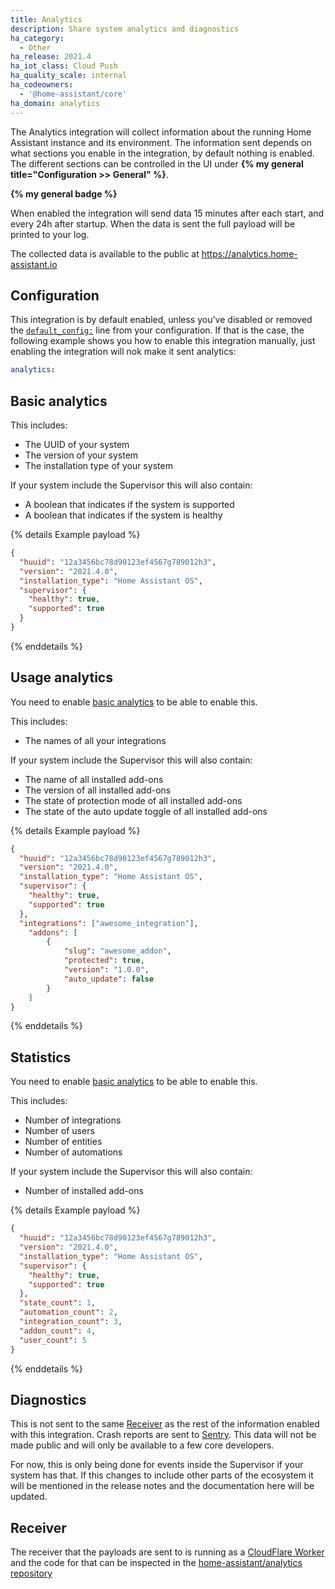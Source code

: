 ```yaml
---
title: Analytics
description: Share system analytics and diagnostics
ha_category:
  - Other
ha_release: 2021.4 
ha_iot_class: Cloud Push
ha_quality_scale: internal
ha_codeowners:
  - '@home-assistant/core'
ha_domain: analytics
---
```


The Analytics integration will collect information about the running Home Assistant instance and its environment. The information sent depends on what sections you enable in the integration, by default nothing is enabled. The different sections can be controlled in the UI under **{% my general title="Configuration >> General" %}**.

**{% my general badge %}**

When enabled the integration will send data 15 minutes after each start, and every 24h after startup. When the data is sent the full payload will be printed to your log.

The collected data is available to the public at https://analytics.home-assistant.io

## Configuration

This integration is by default enabled, unless you've disabled or removed the [`default_config:`](/integrations/default_config/) line from your configuration. If that is the case, the following example shows you how to enable this integration manually, just enabling the integration will nok make it sent analytics:

```yaml
analytics:
```

## Basic analytics

This includes:

- The UUID of your system
- The version of your system
- The installation type of your system

If your system include the Supervisor this will also contain:

- A boolean that indicates if the system is supported
- A boolean that indicates if the system is healthy

{% details Example payload %}

```json
{
  "huuid": "12a3456bc78d90123ef4567g789012h3",
  "version": "2021.4.0",
  "installation_type": "Home Assistant OS",
  "supervisor": {
    "healthy": true,
    "supported": true
  }
}
```

{% enddetails %}

## Usage analytics

You need to enable [basic analytics](#basic-analytics) to be able to enable this.

This includes:

- The names of all your integrations

If your system include the Supervisor this will also contain:

- The name of all installed add-ons
- The version of all installed add-ons
- The state of protection mode of all installed add-ons
- The state of the auto update toggle of all installed add-ons

{% details Example payload %}

```json
{
  "huuid": "12a3456bc78d90123ef4567g789012h3",
  "version": "2021.4.0",
  "installation_type": "Home Assistant OS",
  "supervisor": {
    "healthy": true,
    "supported": true
  },
  "integrations": ["awesome_integration"],
    "addons": [
        {
            "slug": "awesome_addon",
            "protected": true,
            "version": "1.0.0",
            "auto_update": false
        }
    ]
}
```

{% enddetails %}

## Statistics

You need to enable [basic analytics](#basic-analytics) to be able to enable this.

This includes:

- Number of integrations
- Number of users
- Number of entities
- Number of automations

If your system include the Supervisor this will also contain:

- Number of installed add-ons

{% details Example payload %}

```json
{
  "huuid": "12a3456bc78d90123ef4567g789012h3",
  "version": "2021.4.0",
  "installation_type": "Home Assistant OS",
  "supervisor": {
    "healthy": true,
    "supported": true
  },
  "state_count": 1,
  "automation_count": 2,
  "integration_count": 3,
  "addon_count": 4,
  "user_count": 5
}
```

{% enddetails %}

## Diagnostics

This is not sent to the same [Receiver](#receiver) as the rest of the information enabled with this integration. Crash reports are sent to [Sentry](https://sentry.io/welcome/). This data will not be made public and will only be available to a few core developers.

For now, this is only being done for events inside the Supervisor if your system has that. If this changes to include other parts of the ecosystem it will be mentioned in the release notes and the documentation here will be updated.

## Receiver

The receiver that the payloads are sent to is running as a [CloudFlare Worker](https://workers.cloudflare.com/) and the code for that can be inspected in the [home-assistant/analytics repository](https://github.com/home-assistant/analytics)
